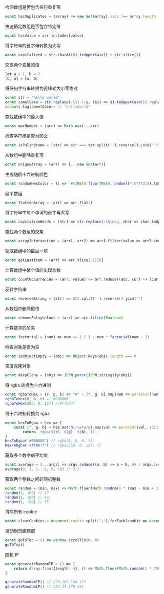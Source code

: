 



检测数组是否包含任何重复项
```js
const hasDuplicates = (array) => new Set(array).size !== array.length
```
快速确定数组是否包含特定值
```js
const hasValue = arr.includes(value)
```
将字符串的首字母转换为大写
```js
const capitalized = str.charAt(0).toUpperCase() + str.slice(1)
```
交换两个变量的值
```js
let a = 1, b = 2
[b, a] = [a, b]
```
将任何字符串转换为驼峰式大小写格式
```js
const str = 'hello world'
const camelCase = str.replace(/\s(.)/g, ($1) => $1.toUpperCase()).replace(/\s/g, '').replace(/^(.)/, ($1) => $1.toLowerCase())
console.log(camelCase); // "helloWorld"
```
查找数组中的最大值
```js
const maxNumber = (arr) => Math.max(...arr)
```
检查字符串是否为回文
```js
const isPalindrome = (str) => str === str.split('').reverse().join('')
```
从数组中删除重复项
```js
const uniqueArray = (arr) => [...new Set(arr)]
```
生成随机十六进制颜色
```js
const randomHexColor = () => `#${Math.floor(Math.random()*16777215).toString(16)}`
```
展平数组
```js
const flattenArray = (arr) => arr.flat()
```
将字符串中每个单词的首字母大写
```js
const capitalizeWords = (str) => str.replace(/\b\w/g, char => char.toUpperCase())
```
查找两个数组的交集
```js
const arrayIntersection = (arr1, arr2) => arr1.filter(value => arr2.includes(value))
```
获取数组中的最后一项
```js
const getLastItem = (arr) => arr.slice(-1)[0]
```
计算数组中某个值的出现次数
```js
const countOccurrences = (arr, value) => arr.reduce((acc, cur) => (cur === value ? acc + 1 : acc), 0)
```
反转字符串
```js
const reverseString = (str) => str.split('').reverse().join('')
```
从数组中删除假值
```js
const removeFalsyValues = (arr) => arr.filter(Boolean)
```
计算数字的阶乘
```js
const factorial = (num) => num <= 1 ? 1 : num * factorial(num - 1)
```
检查对象是否为空
```js
const isObjectEmpty = (obj) => Object.keys(obj).length === 0
```
深度克隆对象
```js
const deepClone = (obj) => JSON.parse(JSON.stringify(obj))
```
将 rgba 转换为十六进制
```js
const rgbaToHex = (r, g, b) => "#" + [r, g, b].map(num => parseInt(num).toString(16).padStart(2, '0')).join('')
rgbaToHex(0, 0 ,0) // #000000
rgbaToHex(255, 0, 127) //#ff007f
```
将十六进制转换为 rgba
```js
const hexToRgba = hex => {
    const [r, g, b] = hex.match(/\w\w/g).map(val => parseInt(val, 16))
		return `rgba(${r}, ${g}, ${b}, 1)`;
}
hexToRgba('#000000') // rgba(0, 0, 0, 1)
hexToRgba('#ff007f') // rgba(255, 0, 127, 1)
```
获取多个数字的平均值
```js
const average = (...args) => args.reduce((a, b) => a + b, 0) / args.length
average(0, 1, 2, -1, 9, 10) // 3.5
```
获取两个整数之间的随机整数
```js
const random = (min, max) => Math.floor(Math.random() * (max - min + 1) + min)
random(1, 100) // 27
random(1, 100) // 84
random(1, 100) // 55
```
清除所有 cookie
```js
const clearCookies = document.cookie.split(';').forEach(cookie => document.cookie = cookie.replace(/^ +/, '').replace(/=.*/, `=;expires=${new Date(0).toUTCString()};path=/`))
```
滚动到页面顶部
```js
const goToTop = () => window.scrollTo(0, 0)
goToTop()
```
随机 IP
```js
const generateRandomIP = () => {
    return Array.from({length: 4}, () => Math.floor(Math.random() * 256)).join('.');
}

generateRandomIP() // 220.187.184.113
generateRandomIP() // 254.24.179.151
```
